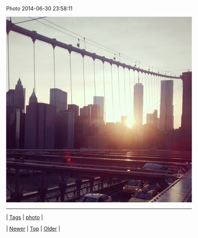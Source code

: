 <!--
title: Photo 2014-06-30 23
date: 2020-06-28T15:27:00.340Z
tags: photo
-->


Photo 2014-06-30 23:58:11

![](90401163084-0.jpg)

<!--BOTTOM-POST-NAVIGATION-->
---

| [Tags](tags.md) | [photo](tag-photo.md) |

| [Newer](90400318469.md) | [Top](index.md) | [Older](90411151504.md) |